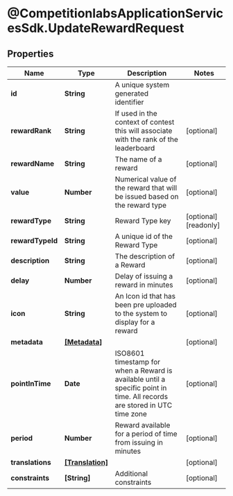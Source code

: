 # @CompetitionlabsApplicationServicesSdk.UpdateRewardRequest

## Properties

Name | Type | Description | Notes
------------ | ------------- | ------------- | -------------
**id** | **String** | A unique system generated identifier | 
**rewardRank** | **String** | If used in the context of contest this will associate with the rank of the leaderboard | [optional] 
**rewardName** | **String** | The name of a reward | [optional] 
**value** | **Number** | Numerical value of the reward that will be issued based on the reward type | [optional] 
**rewardType** | **String** | Reward Type key | [optional] [readonly] 
**rewardTypeId** | **String** | A unique id of the Reward Type | [optional] 
**description** | **String** | The description of a Reward | [optional] 
**delay** | **Number** | Delay of issuing a reward in minutes | [optional] 
**icon** | **String** | An Icon id that has been pre uploaded to the system to display for a reward | [optional] 
**metadata** | [**[Metadata]**](Metadata.md) |  | [optional] 
**pointInTime** | **Date** | ISO8601 timestamp for when a Reward is available until a specific point in time. All records are stored in UTC time zone | [optional] 
**period** | **Number** | Reward available for a period of time from issuing in minutes | [optional] 
**translations** | [**[Translation]**](Translation.md) |  | [optional] 
**constraints** | **[String]** | Additional constraints | [optional] 


